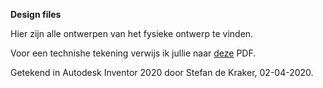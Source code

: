 **Design files**

Hier zijn alle ontwerpen van het fysieke ontwerp te vinden.

Voor een technishe tekening verwijs ik jullie naar [deze](https://gitlab.fdmci.hva.nl/krakers/pad-project-team-3/blob/CAD/Design_PAD_project.pdf) PDF.

Getekend in Autodesk Inventor 2020 door Stefan de Kraker, 02-04-2020.